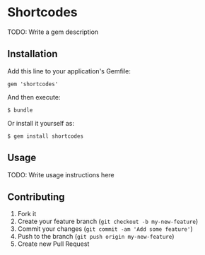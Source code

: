 # Shortcodes

TODO: Write a gem description

## Installation

Add this line to your application's Gemfile:

    gem 'shortcodes'

And then execute:

    $ bundle

Or install it yourself as:

    $ gem install shortcodes

## Usage

TODO: Write usage instructions here

## Contributing

1. Fork it
2. Create your feature branch (`git checkout -b my-new-feature`)
3. Commit your changes (`git commit -am 'Add some feature'`)
4. Push to the branch (`git push origin my-new-feature`)
5. Create new Pull Request
